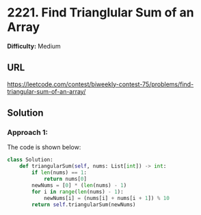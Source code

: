 # 2221. Find Trianglular Sum of an Array
**Difficulty:** Medium

## URL

https://leetcode.com/contest/biweekly-contest-75/problems/find-triangular-sum-of-an-array/

## Solution

### Approach 1:

The code is shown below:

```python
class Solution:
    def triangularSum(self, nums: List[int]) -> int:
        if len(nums) == 1:
            return nums[0]
        newNums = [0] * (len(nums) - 1)
        for i in range(len(nums) - 1):
            newNums[i] = (nums[i] + nums[i + 1]) % 10
        return self.triangularSum(newNums)
```

